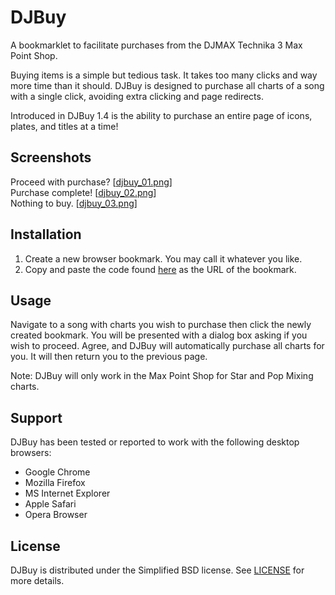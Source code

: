# DJBuy

A bookmarklet to facilitate purchases from the DJMAX Technika 3 Max Point Shop.

Buying items is a simple but tedious task.  It takes too many clicks and way more time than it should.  DJBuy is designed to purchase all charts of a song with a single click, avoiding extra clicking and page redirects.

Introduced in DJBuy 1.4 is the ability to purchase an entire page of icons, plates, and titles at a time!


## Screenshots

Proceed with purchase?  \[[djbuy_01.png][s1]\]<br />
Purchase complete!  \[[djbuy_02.png][s2]\]<br />
Nothing to buy.  \[[djbuy_03.png][s3]\]


## Installation

1. Create a new browser bookmark.  You may call it whatever you like.
2. Copy and paste the code found [here][2] as the URL of the bookmark.


## Usage

Navigate to a song with charts you wish to purchase then click the newly created bookmark.  You will be presented with a dialog box asking if you wish to proceed.  Agree, and DJBuy will automatically purchase all charts for you.  It will then return you to the previous page.

Note: DJBuy will only work in the Max Point Shop for Star and Pop Mixing charts.


## Support

DJBuy has been tested or reported to work with the following desktop browsers:

- Google Chrome
- Mozilla Firefox
- MS Internet Explorer
- Apple Safari
- Opera Browser


## License

DJBuy is distributed under the Simplified BSD license.  See [LICENSE][3] for more details.




[1]: http://www.djmaxcrew.com/ "DJMAX Technika 3"
[2]: https://raw.github.com/smwst/DJBuy/master/djbuy.min.js "DJBuy"
[3]: https://github.com/smwst/LICENSE#readme "License"

[s1]: http://smwst.github.com/DJBuy/djbuy_01.png
[s2]: http://smwst.github.com/DJBuy/djbuy_02.png
[s3]: http://smwst.github.com/DJBuy/djbuy_03.png
